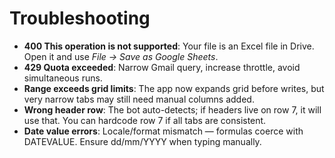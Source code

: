 # Troubleshooting
- **400 This operation is not supported**: Your file is an Excel file in Drive. Open it and use *File → Save as Google Sheets*.
- **429 Quota exceeded**: Narrow Gmail query, increase throttle, avoid simultaneous runs.
- **Range exceeds grid limits**: The app now expands grid before writes, but very narrow tabs may still need manual columns added.
- **Wrong header row**: The bot auto-detects; if headers live on row 7, it will use that. You can hardcode row 7 if all tabs are consistent.
- **Date value errors**: Locale/format mismatch — formulas coerce with DATEVALUE. Ensure dd/mm/YYYY when typing manually.
